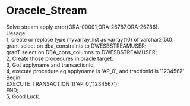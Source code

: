 # Oracele_Stream
Solve stream apply error(ORA-00001,ORA-26787,ORA-26786). <br>
Uesage:<br>
1,
create or replace type myvarray_list as varray(10) of varchar2(50);<br>
grant select on dba_constraints to DWESBSTREAMUSER;<br>
granT select on DBA_cons_columns to DWESBSTREAMUSER;<br>
2, Create those procedures in oracle target. <br>
3, Got applyname and transactionId<br>
4, execute procedure eg applyname is 'AP_0', and tractionId is '1234567'<br>
   Begin<br>
    EXECUTE_TRANSACTION_1('AP_0','1234567');<br>
   END;<br>
5, Good Luck.<br>
    
